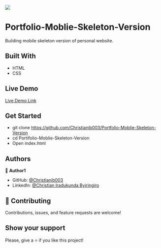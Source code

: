 ![](https://img.shields.io/badge/Microverse-blueviolet)

# Portfolio-Moblie-Skeleton-Version
Building mobile skeleton version of personal website.



## Built With

- HTML
- CSS

## Live Demo
 
 [Live Demo Link](https://christianib003.github.io/portfolio/)

## Get Started

- git clone https://github.com/Christianib003/Portfolio-Moblie-Skeleton-Version
- cd Portifolio-Moblie-Skeleton-Version
- Open index.html

## Authors

👤 **Author1**

- GitHub: [@Christianib003](https://github.com/Christianib003)
- LinkedIn: [@Christian Iradukunda Byiringiro](https://www.linkedin.com/in/christian-iradukunda-byiringiro-657598226)

## 🤝 Contributing

Contributions, issues, and feature requests are welcome!

## Show your support

Please, give a ⭐️ if you like this project!



